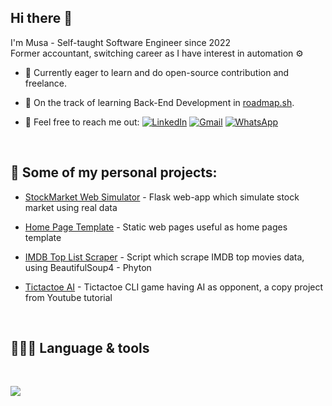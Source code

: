 ## Hi there 👋
I'm Musa - Self-taught Software Engineer since 2022  
Former accountant, switching career as I have interest in automation ⚙️  

- 🔭 Currently eager to learn and do open-source contribution and freelance.

- 🌱 On the track of learning Back-End Development in [roadmap.sh](https://roadmap.sh/backend).

- 💬 Feel free to reach me out: [![LinkedIn][LinkedinBadge]](https://www.linkedin.com/in/musa-yohanes) [![Gmail][GmailBadge]](mailTo:musayohanes00@gmail.com) [![WhatsApp][WhatsAppBadge]](https://wa.me/6285693757526)

</br>

## 🚀 Some of my personal projects:
- [StockMarket Web Simulator](https://github.com/Muyoouu/stockmarket-webapp) - Flask web-app which simulate stock market using real data

- [Home Page Template](https://github.com/Muyoouu/homepage-template) - Static web pages useful as home pages template

- [IMDB Top List Scraper](https://github.com/Muyoouu/web-scraper-imdb) - Script which scrape IMDB top movies data, using BeautifulSoup4 - Phyton

- [Tictactoe AI](https://github.com/Muyoouu/tictactoe_ai) - Tictactoe CLI game having AI as opponent, a copy project from Youtube tutorial

</br>

## 👨🏻‍💻 Language & tools

</br>
<p align="left">
  <a href="https://skillicons.dev">
    <img src="https://skillicons.dev/icons?i=git,github,c,python,html,css,js,bootstrap,bash,sqlite,vscode,flask,md" />
  </a>
</p>

<!-- Badges -->
[GmailBadge]: https://img.shields.io/badge/-musayohanes00@gmail.com-a10202?style=flat-roundedrectangle&logo=Gmail&logoColor=white&link=mailto:musayohanes00@gmail.com
[LinkedinBadge]: https://img.shields.io/badge/-musayohanes-blue?style=flat-roundedrectangle&logo=Linkedin&logoColor=white&link=https://www.linkedin.com/in/musa-yohanes
[WhatsAppBadge]: https://img.shields.io/badge/WhatsApp-25D366?style=flat-roundedrectangle&logo=whatsapp&logoColor=white 
